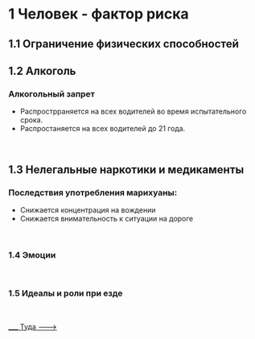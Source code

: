 <h1>1 Человек - фактор риска</h1>

<h2>1.1 Ограничение физических способностей</h2>

<h2>1.2 Алкоголь</h2>
<h3>Алкогольный запрет</h3>
<ul>
<li>Распрострраняется на всех водителей во время испытательного срока.</li>
<li>Распростаняется на всех водителей до 21 года.</li>                                   
</ul>

<br>
<h2>1.3 Нелегальные наркотики и медикаменты</h2>
<h3>Последствия употребления марихуаны:</h3>
<ul>
<li>Снижается концентрация на вождении</li>
<li>Снижается внимательность к ситуации на дороге</li>
</ul>

<br>
<h3>1.4 Эмоции</h3>
<br>
<h3>1.5 Идеалы и роли при езде</h3>
<br>

[___ Туда --->](02%20-%20law%20conditions.md)
